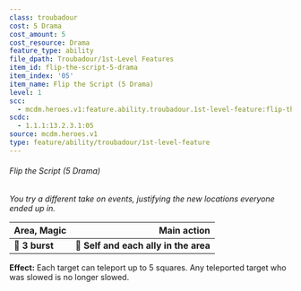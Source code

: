 ```yaml
---
class: troubadour
cost: 5 Drama
cost_amount: 5
cost_resource: Drama
feature_type: ability
file_dpath: Troubadour/1st-Level Features
item_id: flip-the-script-5-drama
item_index: '05'
item_name: Flip the Script (5 Drama)
level: 1
scc:
  - mcdm.heroes.v1:feature.ability.troubadour.1st-level-feature:flip-the-script-5-drama
scdc:
  - 1.1.1:13.2.3.1:05
source: mcdm.heroes.v1
type: feature/ability/troubadour/1st-level-feature
---
```


###### Flip the Script (5 Drama)

*You try a different take on events, justifying the new locations everyone ended up in.*

| **Area, Magic** |                       **Main action** |
| --------------- | ------------------------------------: |
| **📏 3 burst**  | **🎯 Self and each ally in the area** |

**Effect:** Each target can teleport up to 5 squares. Any teleported target who was slowed is no longer slowed.
